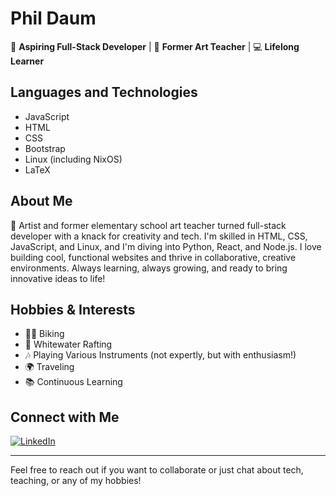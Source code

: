 # Phil Daum

🌟 **Aspiring Full-Stack Developer** | 🎨 **Former Art Teacher** | 💻 **Lifelong Learner**

## Languages and Technologies
- JavaScript
- HTML
- CSS
- Bootstrap
- Linux (including NixOS)
- LaTeX

## About Me
🎨 Artist and former elementary school art teacher turned full-stack developer with a knack for creativity and tech. I'm skilled in HTML, CSS, JavaScript, and Linux, and I'm diving into Python, React, and Node.js. I love building cool, functional websites and thrive in collaborative, creative environments. Always learning, always growing, and ready to bring innovative ideas to life!

## Hobbies & Interests
- 🚴‍♂️ Biking
- 🌊 Whitewater Rafting
- 🎶 Playing Various Instruments (not expertly, but with enthusiasm!)
- 🌍 Traveling
- 📚 Continuous Learning

## Connect with Me
[![LinkedIn](https://img.shields.io/badge/LinkedIn-Phil%20Daum-blue)](https://www.linkedin.com/in/daumphil/)

---

Feel free to reach out if you want to collaborate or just chat about tech, teaching, or any of my hobbies!
